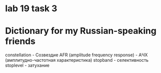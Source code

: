 # lab 19 task 3
# Dictionary for my Russian-speaking friends
constellation - Созвездие
AFR (amplitude frequency response) - АЧХ (амплитудно-частотная характеристика)
stopband - селективность
stoplevel - затухание
